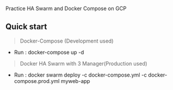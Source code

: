 Practice HA Swarm and Docker Compose on GCP

Quick start
-------------------
 > Docker-Compose (Development used)
- Run : docker-compose up -d
 > Docker HA Swarm with 3 Manager(Production used)
- Run : docker swarm deploy -c docker-compose.yml -c docker-compose.prod.yml myweb-app


